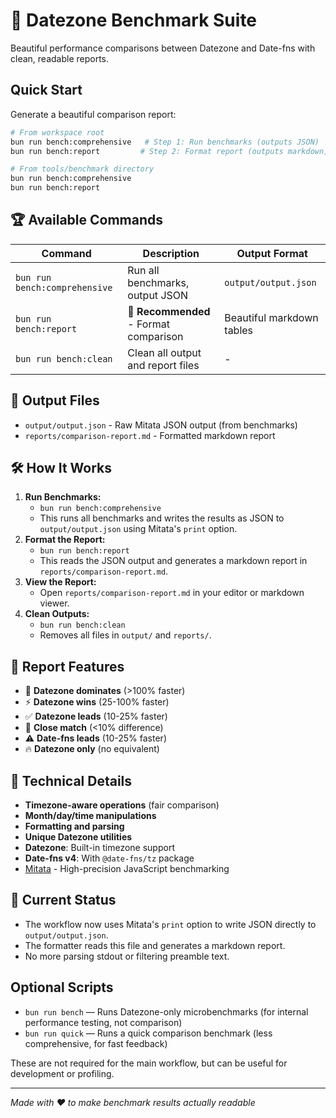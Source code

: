 # 🚀 Datezone Benchmark Suite

Beautiful performance comparisons between Datezone and Date-fns with clean, readable reports.

## Quick Start

Generate a beautiful comparison report:

```bash
# From workspace root
bun run bench:comprehensive   # Step 1: Run benchmarks (outputs JSON)
bun run bench:report         # Step 2: Format report (outputs markdown)

# From tools/benchmark directory  
bun run bench:comprehensive
bun run bench:report
```

## 🏆 Available Commands

| Command | Description | Output Format |
|---------|-------------|---------------|
| `bun run bench:comprehensive` | Run all benchmarks, output JSON | `output/output.json` |
| `bun run bench:report` | 🌟 **Recommended** - Format comparison | Beautiful markdown tables |
| `bun run bench:clean` | Clean all output and report files | - |

## 📁 Output Files

- `output/output.json` - Raw Mitata JSON output (from benchmarks)
- `reports/comparison-report.md` - Formatted markdown report

## 🛠️ How It Works

1. **Run Benchmarks:**
   - `bun run bench:comprehensive`
   - This runs all benchmarks and writes the results as JSON to `output/output.json` using Mitata's `print` option.
2. **Format the Report:**
   - `bun run bench:report`
   - This reads the JSON output and generates a markdown report in `reports/comparison-report.md`.
3. **View the Report:**
   - Open `reports/comparison-report.md` in your editor or markdown viewer.
4. **Clean Outputs:**
   - `bun run bench:clean`
   - Removes all files in `output/` and `reports/`.

## 🎯 Report Features

- 🚀 **Datezone dominates** (>100% faster)
- ⚡ **Datezone wins** (25-100% faster)
- ✅ **Datezone leads** (10-25% faster)
- 🤝 **Close match** (<10% difference)
- ⚠️ **Date-fns leads** (10-25% faster)
- 🔥 **Datezone only** (no equivalent)

## 🔧 Technical Details

- **Timezone-aware operations** (fair comparison)
- **Month/day/time manipulations**
- **Formatting and parsing**
- **Unique Datezone utilities**
- **Datezone**: Built-in timezone support
- **Date-fns v4**: With `@date-fns/tz` package
- [Mitata](https://github.com/evanwashere/mitata) - High-precision JavaScript benchmarking

## 🚧 Current Status

- The workflow now uses Mitata's `print` option to write JSON directly to `output/output.json`.
- The formatter reads this file and generates a markdown report.
- No more parsing stdout or filtering preamble text.

## Optional Scripts

- `bun run bench` — Runs Datezone-only microbenchmarks (for internal performance testing, not comparison)
- `bun run quick` — Runs a quick comparison benchmark (less comprehensive, for fast feedback)

These are not required for the main workflow, but can be useful for development or profiling.

---

*Made with ❤️ to make benchmark results actually readable*
